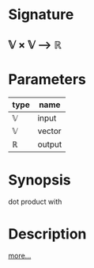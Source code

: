 # Signature
## 𝕍 × 𝕍 ⟶ ℝ

# Parameters

| type | name |
|------|------|
|𝕍|input|
|𝕍|vector|
|ℝ|output|

# Synopsis
dot product with

# Description

[more...](https://en.wikipedia.org/wiki/Dot_product)